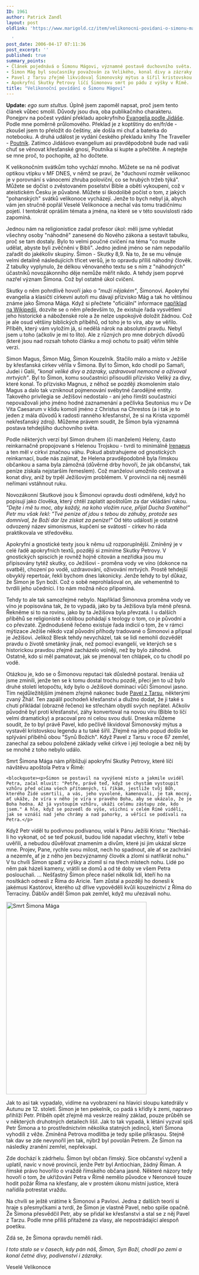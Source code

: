```yaml
---
ID: 1961
author: Patrick Zandl
layout: post
oldlink: 'https://www.marigold.cz/item/velikonocni-povidani-o-simonu-magovi

  '
post_date: 2006-04-17 07:11:36
post_excerpt: ''
published: true
summary_points:
- Článek pojednává o Šimonu Mágovi, významné postavě duchovního světa.
- Šimon Mág byl současníky považován za Velikého, konal divy a zázraky.
- Pavel z Tarsu zřejmě likvidoval Šimonovský mýtus a šířil kristovskou legendu.
- Apokryfní Skutky Petrovy líčí Šimonovu smrt po pádu z výšky v Římě.
title: "Velikonoční povídání o Šimonu Mágovi"
---
```


<p><strong>Update:</strong> <i>ego sum stultus.</i> Úplně jsem zapoměl napsat, proč jsem tento článek vůbec smolil. Důvody jsou dva, oba publikačního charakteru. Ponejprv na počest vydání překladu apokryfního <a href="http://www.national-geographic.cz/detail.asp?id=1160">Evangelia podle Jidáše</a>. 	Podle mne poměrně průlomového. Překlad je z koptštiny do en/fr/de - zkoušel jsem to přeložit do češtiny, ale došla mi chuť a baterka do notebooku. A druhá událost je vydání českého překladu knihy The Traveller - <a href="http://www.daemon.cz/kniha/6077/hawks-john-twelve-poutnik.htm">Poutník</a>. Zatímco Jidášovo evangelium asi pravděpodobně bude nad vaši chuť se věnovat křesťanské gnosi, Poutníka si kupte a přečtěte. A neptejte se mne proč, to pochopíte, až ho dočtete.</p>

<p>K velikonočním svátkům toho vychází mnoho. Můžete se na ně podívat optikou vtípku v MF DNES, v němž se praví, že "duchovní rozměr velikonoc je v porovnání s vánocemi zhruba poloviční, co se hrubých tržeb týká". Můžete se dočíst o zvěstovaném poselství Bible a oběti vykoupení, což v ateistickém Česku je půvabné. Můžete si škodolibě počíst o tom, z jakých "pohanských" svátků velikonoce vycházejí. Jenže to bych nebyl já, abych vám jen stručně popřál Veselé   Velikonoce a nechal vás tomu tradičnímu pojetí. I tentokrát opráším témata a jména, na které se v této souvislosti rádo zapomíná. </p>

<p>Jednou nám na religionistice zadal profesor úkol: měli jsme vyhledat všechny osoby "náhodně" zanesené do Nového zákona a sestavit tabulku, proč se tam dostaly. Bylo to velmi poučné cvičení na téma "co musíte udělat, abyste byli zvěčněni v Bibli". Jedno jediné jméno se nám nepodařilo zařadit do jakékoliv skupiny. Šimon - Skutky 8,9. Na to, že se mu věnuje velmi detailně následujících třicet veršů, je to opravdu příliš náhodný člověk. Z tabulky vyplynulo, že délkou věnovaného textu se s ním z "náhodných" účastníků novozákonního děje nemůže měřit nikdo. A tehdy jsem poprvé nazřel význam Šimona. Což byl ostatně úkol cvičení. </p>

<p>Skutky o něm pohrdlivě hovoří jako o <i>"muži nějakém"</i>, Šimonovi. Apokryfní evangelia a klasičtí církevní autoři mu dávají přízvisko Mág a tak ho většinou známe jako Šimona Mága. Když si přečtete "oficiální" informace <a href="http://en.wikipedia.org/wiki/Simon_Magus">například na Wikipedii</a>, dozvíte se o něm především to, že existuje řada vysvětlení jeho historické a náboženské role a že nelze uspokojivě doložit žádnou. Což je ale osud většiny biblických příběhů, od toho je to víra, aby se věřilo. Příběh, který vám vyložím já, si nedělá nárok na absolutní pravdu. Nebyl jsem u toho (ačkoliv je mi to líto). Ale z různých pro mne dobrých důvodů (které jsou nad rozsah tohoto článku a moji ochotu to psát) věřím téhle verzi. </p>

<p>Simon Magus, Šimon Mág, Šimon Kouzelník. Stačilo málo a místo v Ježíše by křesťanská církev věřila v Šimona. Byl to Šimon, kdo chodil po Samaří, Judei i Galii, <i>"konal veliké divy a zázraky, uzdravoval nemocné a oživoval mrtvých"</i>. Byl to Šimon, komu součastníci přisoudili přízvisko Veliký za divy, které konal. To přízvisko Magnus, z něhož se později zkomolením stalo Magus a dalo tak vzniknout pojmenování svébytné čarodějné entity. Takového privilegia se Ježíšovi nedostalo - ani jeho římští součastníci nepovažovali jeho jméno hodné zaznamenání a pečlivka Seutonius mu v De Vita Caesarum v klidu komolí jméno z Christus na Chrestos (a i tak je to jeden z mála důvodů k radosti ranného křesťanství, že si na Krista vzpoměl nekřesťanský zdroj). Můžeme právem soudit, že Šimon byla významná postava tehdejšího duchovního světa.
</p>

<!--more--><p>Podle některých verzí byl Simon druhem (či manželem) Heleny, často reinkarnačně propojované s Helenou Trojskou - tvrdí to minimálně <a href="http://cs.wikipedia.org/wiki/Irenej_z_Lyonu">Irenaeus</a> a ten měl v církvi značnou váhu. Pokud abstrahujeme od gnostických reinkarnací, bude nás zajímat, že Helena pravděpodobně byla římskou občankou a sama byla zámožná (důvěrné drby hovoří, že jak občanství, tak peníze získala nejstarším řemeslem). Což manželovi umožnilo cestovat a konat divy, aniž by trpěl Ježíšovým problémem. V provincii na něj nesměli neřímani vstáhnout ruku.  </p>

<p>Novozákonní Skutkové jsou k Šimonovi opravdu dosti odměřené, když ho popisují jako člověka, který chtěl zaplatit apoštolům za dar vkládání rukou. <i>"Dejte i mě tu moc, aby každý, na koho vložím ruce, přijal Ducha Svatého!" Petr mu však řekl: "Tvé peníze ať jdou s tebou do záhuby, protože ses domníval, že Boží dar lze získat za peníze!"</i> Od této události je ostatně odvozený název simonismus, kupčení se svátostí - církev ho ráda praktikovala ve středověku.  </p>

<p>Apokryfní a gnostické texty jsou k němu už rozporuplnější. Zmíněný je v celé řadě apokryfních textů, později si zmíníme Skutky Petrovy. V gnostických spiscích je rovněž hojně citován a nezřídka jsou mu připisovány tytéž skutky, co Ježíšovi - proměna vody ve víno (dokonce na svatbě), chození po vodě, uzdravování, oživování mrtvých. Prostě tehdejší obvyklý repertoár, řekli bychom dnes lakonicky. Jenže tehdy to byl důkaz, že Šimon je Syn boží. Což o sobě neprohlašoval on, ale vehementně to tvrdili jeho učedníci. I to nám možná něco připomíná. </p>

<p>Tehdy to ale tak samozřejmé nebylo. Například Šimonova proměna vody ve víno je popisována tak, že to vypadá, jako by ta Ježíšova byla méně přesná. Řekněme si to na rovinu, jako by ta Ježíšova byla převzatá.  I u dalších příběhů se religionisté s oblibou pohádají s teology o tom, co je původní a co převzaté. Zjednodušeně řečeno existuje řada indicií o tom, že v rámci mýtizace Ježíše někdo vzal původní příhody tradované o Šimonovi a připsal je Ježíšovi. Jelikož Blesk tehdy nevycházel, tak se lidi nemohli dozvědět pravdu o životě smetánky jinak, než pomocí evangelií, ve kterých se s historickou pravdou zřejmě zacházelo volněji, než by bylo záhodné. Ostatně, kdo si měl pamatovat, jak se jmenoval ten chlápek, co tu chodil po vodě.</p>

<p>Otázkou je, kdo se o Šimonovu reputaci tak důsledně postaral.  Irenáia už jsme zmínili, jenže ten se k tomu dostal trochu pozdě, přeci jen to už bylo druhé století letopočtu, kdy bylo o Ježíšově dominaci vůči Šimonovi jasno. Tím nejdůležitějším jménem zřejmě nakonec bude <a href="http://cs.wikipedia.org/wiki/Pavel_z_Tarsu">Pavel z Tarsu</a>, některými zvaný Žhář. Ten zapálil pochodeň křesťanství a dlužno dodat, že ji také s chutí přikládal (obrazně řečeno) ke střechám obydlí svých nepřátel. Ačkoliv původně byl proti křesťanství, záhy konvertoval na novou víru (Bible to líčí velmi dramaticky) a pracoval pro ni celou svou duší. Dneska můžeme soudit, že to byl právě Pavel, kdo pečlivě likvidoval Šimonovský mýtus a vystavěl kristovskou legendu a tu také šířil. Zřejmě na jeho popud došlo ke splývání příběhů obou "Synů Božích". Když Pavel z Tarsu v roce 67 zemřel, zanechal za sebou položené základy velké církve i její teologie a bez něj by se mnohé z toho nebylo událo. </p>

<p>Smrt Šimona Mága nám přibližují apokryfní Skutky Petrovy, které líčí návštěvu apoštola Petra v Římě:</p>

	<blockquote><p>Šimon se postavil na vyvýšené místo a jakmile uviděl Petra, začal mluvit: "Petře, právě teď, když se chystám vystoupit vzhůru před očima všech přítomných, ti říkám, jestliže tvůj Bůh, kterého Židé usmrtili, a vás, jeho vyvolené, kamenovali, je tak mocný, ať ukáže, že víra v něho je víra v pravého Boha, aby se ukázalo, že je Boha hodna. Až já vystoupím vzhůru, ukáži celému zástupu zde, kdo jsem." A hle, když se pozvedl do výše, všichni v celém Římě viděli, jak se vznáší nad jeho chrámy a nad pahorky, a věřící se podívali na Petra.</p>

<p>Když Petr viděl tu podivnou podívanou, volal k Pánu Ježíši Kristu: "Necháš-li ho vykonat, oč se teď pokusil, budou lidé napadat všechny, kteří v tebe uvěřili, a nebudou důvěřovat znamením a divům, které jsi jim ukázal skrze mne. Projev, Pane, rychle svou milost, nech ho spadnout, ale ať se zachrání a nezemře, ať je z něho jen bezvýznamný člověk a zlomí si natřikrát nohu." V tu chvíli Šimon spadl z výšky a zlomil si na třech místech nohu. Lidé po něm pak házeli kameny, vrátili se domů a od té doby ve všem Petra poslouchali. ... Nešťastný Šimon přece našel několik lidí, kteří ho na nosítkách odnesli z Říma do Aricie. Tam zůstal a později ho donesli k jakémusi Kastórovi, kterého už dříve vypověděli kvůli kouzelnictví z Říma do Terraciny. Ďáblův anděl Šimon pak zemřel, když mu uřezávali nohu. </p>
</blockquote>
<div class="rightbox"><img src="/wp-content/uploads/20060417-simonmag.jpg" alt="Smrt Šimona Mága" width="379" height="520" /></div>
<p>Jak to asi tak vypadalo, vidíme na vyobrazení na hlavici sloupu katedrály v Autunu ze 12. století. Šimon je ten pekelník, co padá s křídly k zemi, napravo přihlíží Petr. Příběh opět zřejmě má veskrze reálný základ, pouze průběh se v některých druhotných detailech lišil. Jak to tak vypadá, k létání vyzval spíš Petr Šimona a to prostřednictvím několika statných jedinců, kteří Šimona vyhodili z věže. Zmíněná Petrova modlitba je tedy spíše příkrasou. Stejně tak dav se zde nevynořil jen tak, nýbrž byl povolán Petrem. Že Šimon na následky zranění zemřel, nepřekvapí. </p>

<p>Zde dochází k zádrhelu. Šimon byl občan římský. Sice občanství vyženil a uplatil, navíc v nové provincii, jenže Petr byl Antiochian, žádný Říman.  A římské právo hovořilo o vraždě římského občana jasně. Některé názory tedy hovoří o tom, že ukřižování Petra v Římě nemělo původce v Neronově touze hodit požár Říma na křesťany, ale v prostém úkonu místní justice, která nařídila potrestat vraždu. </p>

<p>Na chvíli se ještě vrátíme k Šimonovi a Pavlovi. Jedna z dalších teorií si hraje s přesmyčkami a tvrdí, že Šimon je vlastně Pavel, nebo spíše opačně. Že Šimona přesvědčil Petr, aby se přidal ke křesťanství a stal se z něj Pavel z Tarzu. Podle mne příliš přitažené za vlasy, ale nepostrádající alespoň poetiku. </p>

<p>Zdá se, že Šimona opravdu neměli rádi. </p>

<p><i>I toto stalo se v časech, kdy pán náš, Šimon, Syn Boží, chodil po zemi a konal četné divy, podivenství i zázraky.</i> </p>

<p>Veselé Velikonoce
</p>